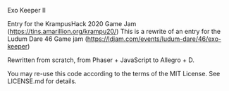 Exo Keeper II

Entry for the KrampusHack 2020 Game Jam (https://tins.amarillion.org/krampu20/)
This is a rewrite of an entry for the Ludum Dare 46 Game jam (https://ldjam.com/events/ludum-dare/46/exo-keeper)

Rewritten from scratch, from Phaser + JavaScript to Allegro + D.

You may re-use this code according to the terms of the MIT License.
See LICENSE.md for details.